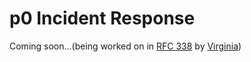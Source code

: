 # p0 Incident Response

Coming soon...(being worked on in [RFC 338](https://docs.google.com/document/d/1qkLnrhHf4MYUMejRphooHSTmtq2PYpxfyuIBOZ7aZdE/edit#) by [Virginia](https://about.sourcegraph.com/company/team#virginia-ulrich-she-her))